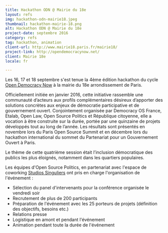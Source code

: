 ```yaml
---
title: Hackathon ODN @ Mairie du 18e
layout: refs
img: hackathon-odn-mairie18.jpeg
thumbnail: hackathon-mairie-18.png
alt: Hackathon ODN @ Mairie du 18e
project-date: septembre 2016
category: refs
tag: hackathon, animation
client-url: http://www.mairie18.paris.fr/mairie18/
project-link: http://opendemocracynow.net/
client: Mairie 18e
locale: fr

---
```


Les 16, 17 et 18 septembre s'est tenue la 4ème édition hackathon du cycle [Open Democracy Now](http://opendemocracynow.net/) à la mairie du 18e arrondissement de Paris.

Officiellement initiée en janvier 2016, cette initiative rassemble une communauté d’acteurs aux profils complémentaires désireux d’apporter des solutions concrètes aux enjeux de démocratie participative et de gouvernement ouvert. Conjointement organisée par Democracy OS France, Etalab, Open Law, Open Source Politics et République citoyenne, elle a vocation à être construite sur la durée, portée par une quinzaine de projets développés tout au long de l’année. Les résultats sont présentés en novembre lors du Paris Open Source Summit et en décembre lors du hackathon international du sommet du Partenariat pour un Gouvernement Ouvert à Paris.

Le thème de cette quatrième session était l’inclusion démocratique des publics les plus éloignés, notamment dans les quartiers populaires.

Les équipes d'Open Source Politics, en partenariat avec l'espace de coworking [Studios Singuliers](http://studios-singuliers.fr/) ont pris en charge l'organisation de l'événement :

- Sélection du panel d'intervenants pour la conférence organisée le vendredi soir
- Recrutement de plus de 200 participants
- Préparation de l'événement avec les 25 porteurs de projets (définition des objectifs, besoins etc.)
- Relations presse
- Logistique en amont et pendant l'événement
- Animation pendant toute la durée de l'événement
